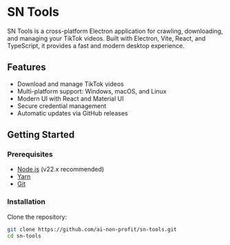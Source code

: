 # SN Tools

SN Tools is a cross-platform Electron application for crawling, downloading, and managing your TikTok videos. Built with Electron, Vite, React, and TypeScript, it provides a fast and modern desktop experience.

## Features

- Download and manage TikTok videos
- Multi-platform support: Windows, macOS, and Linux
- Modern UI with React and Material UI
- Secure credential management
- Automatic updates via GitHub releases

## Getting Started

### Prerequisites

- [Node.js](https://nodejs.org/) (v22.x recommended)
- [Yarn](https://classic.yarnpkg.com/en/docs/install/)
- [Git](https://git-scm.com/)

### Installation

Clone the repository:

```sh
git clone https://github.com/ai-non-profit/sn-tools.git
cd sn-tools